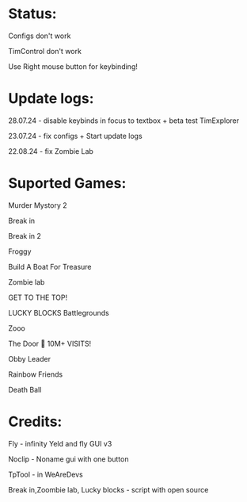 # Status:
Configs don't work

TimControl don't work

Use Right mouse button for keybinding! 

# Update logs:
28.07.24 - disable keybinds in focus to textbox + beta test TimExplorer

23.07.24 - fix configs + Start update logs

22.08.24 - fix Zombie Lab

# Suported Games:
Murder Mystory 2

Break in 

Break in 2

Froggy

Build A Boat For Treasure

Zombie lab

GET TO THE TOP!

LUCKY BLOCKS Battlegrounds

Zooo

The Door 🚪 10M+ VISITS!

Obby Leader

Rainbow Friends

Death Ball

# Credits:

Fly - infinity Yeld and fly GUI v3

Noclip - Noname gui with one button

TpTool - in WeAreDevs

Break in,Zoombie lab, Lucky blocks - script with open source
